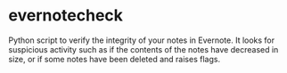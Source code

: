 # evernotecheck
Python script to verify the integrity of your notes in Evernote. It looks for suspicious activity such as if the contents of the notes have decreased in size, or if some notes have been deleted and raises flags.
